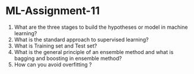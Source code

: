 # ML-Assignment-11
1. What are the three stages to build the hypotheses or model in machine learning?
2. What is the standard approach to supervised learning?
3. What is Training set and Test set?
4. What is the general principle of an ensemble method and what is bagging and
boosting in ensemble method?
5. How can you avoid overfitting ?
